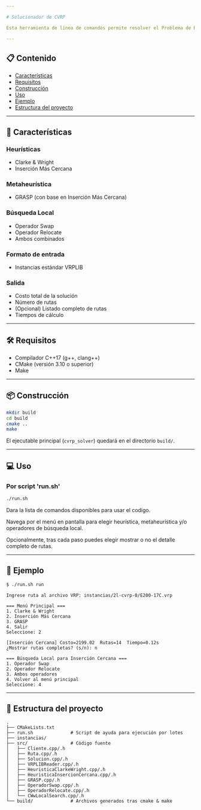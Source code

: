 ```yaml
---

# Solucionador de CVRP

Esta herramienta de línea de comandos permite resolver el Problema de Ruteo de Vehículos con Capacidad (CVRP) a partir de instancias en formato VRPLIB, combinando varias heurísticas y metaheurísticas y opciones de búsqueda local.

---
```


## 📋 Contenido

- [Características](#-características)
- [Requisitos](#-requisitos)
- [Construcción](#-construcción)
- [Uso](#-uso)
- [Ejemplo](#-ejemplo)
- [Estructura del proyecto](#-estructura-del-proyecto)

---

## 🚀 Características

### Heurísticas

- Clarke & Wright
- Inserción Más Cercana

### Metaheurística

- GRASP (con base en Inserción Más Cercana)

### Búsqueda Local

- Operador Swap
- Operador Relocate
- Ambos combinados

### Formato de entrada

- Instancias estándar VRPLIB

### Salida

- Costo total de la solución
- Número de rutas
- (Opcional) Listado completo de rutas
- Tiempos de cálculo

---

## 🛠 Requisitos

- Compilador C++17 (g++, clang++)
- CMake (versión 3.10 o superior)
- Make

---

## 📦 Construcción

```bash
mkdir build
cd build
cmake ..
make
```
El ejecutable principal (`cvrp_solver`) quedará en el directorio `build/`.

---

## 💻 Uso

### Por script 'run.sh'

```bash
./run.sh 
```
Dara la lista de comandos disponibles para usar el codigo.

Navega por el menú en pantalla para elegir heurística, metaheurística y/o operadores de búsqueda local.

Opcionalmente, tras cada paso puedes elegir mostrar o no el detalle completo de rutas.

---

## 📝 Ejemplo

```bash
$ ./run.sh run
```

```
Ingrese ruta al archivo VRP: instancias/2l-cvrp-0/E200-17C.vrp

=== Menú Principal ===
1. Clarke & Wright
2. Inserción Más Cercana
3. GRASP
4. Salir
Seleccione: 2

[Inserción Cercana] Costo=2199.02  Rutas=14  Tiempo=0.12s
¿Mostrar rutas completas? (s/n): n

=== Búsqueda Local para Inserción Cercana ===
1. Operador Swap
2. Operador Relocate
3. Ambos operadores
4. Volver al menú principal
Seleccione: 4

```
---

## 📁 Estructura del proyecto

```
.
├── CMakeLists.txt
├── run.sh              # Script de ayuda para ejecución por lotes
├── instancias/         
├── src/                # Código fuente
│   ├── Cliente.cpp/.h
│   ├── Ruta.cpp/.h
│   ├── Solucion.cpp/.h
│   ├── VRPLIBReader.cpp/.h
│   ├── HeuristicaClarkeWright.cpp/.h
│   ├── HeuristicaInsercionCercana.cpp/.h
│   ├── GRASP.cpp/.h
│   ├── OperadorSwap.cpp/.h
│   ├── OperadorRelocate.cpp/.h
│   └── CWwLocalSearch.cpp/.h
└── build/              # Archivos generados tras cmake & make
